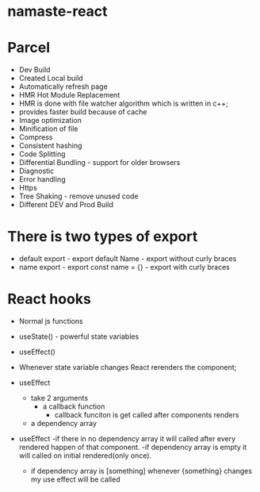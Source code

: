 # namaste-react

# Parcel

- Dev Build
- Created Local build
- Automatically refresh page
- HMR Hot Module Replacement
- HMR is done with file watcher algorithm which is written in c++;
- provides faster build because of cache
- Image optimization
- Minification of file
- Compress
- Consistent hashing
- Code Splitting
- Differential Bundling - support for older browsers
- Diagnostic
- Error handling
- Https
- Tree Shaking - remove unused code
- Different DEV and Prod Build

# There is two types of export

- default export - export default Name - export without curly braces
- name export - export const name = {} - export with curly braces

# React hooks

- Normal js functions
- useState() - powerful state variables
- useEffect()

- Whenever state variable changes React rerenders the component;

- useEffect
  - take 2 arguments
    - a callback function
      - callback funciton is get called after components renders
  - a dependency array
- useEffect
  -if there in no dependency array it will called after every rendered happen of that component.
  -if dependency array is empty it will called on initial rendered(only once).
  - if dependency array is [something] whenever {something} changes my use effect will be called
